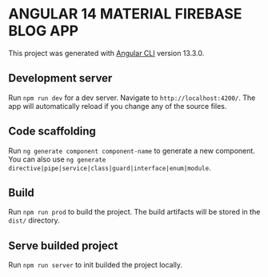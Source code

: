 # ANGULAR 14 MATERIAL FIREBASE BLOG APP

This project was generated with [Angular CLI](https://github.com/angular/angular-cli) version 13.3.0.

## Development server

Run `npm run dev` for a dev server. Navigate to `http://localhost:4200/`. The app will automatically reload if you change any of the source files.

## Code scaffolding

Run `ng generate component component-name` to generate a new component. You can also use `ng generate directive|pipe|service|class|guard|interface|enum|module`.

## Build

Run `npm run prod` to build the project. The build artifacts will be stored in the `dist/` directory.


## Serve builded project

Run `npm run server` to init builded the project locally. 